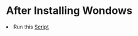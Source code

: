   #  After Installing Wondows
   <li>
  <oi>
    <a> Run this   </a> <a href="https://christitus.com/debloat-windows-10-2020/"> Script </a>
  </oi>

</li>
